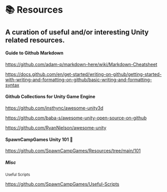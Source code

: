 # 📚 Resources
## A curation of useful and/or interesting Unity related resources.


#### Guide to Github Markdown
https://github.com/adam-p/markdown-here/wiki/Markdown-Cheatsheet

https://docs.github.com/en/get-started/writing-on-github/getting-started-with-writing-and-formatting-on-github/basic-writing-and-formatting-syntax


#### Github Collections for Unity Game Engine
https://github.com/insthync/awesome-unity3d

https://github.com/baba-s/awesome-unity-open-source-on-github

https://github.com/RyanNielson/awesome-unity

#### SpawnCampGames Unity 101 📙
https://github.com/SpawnCampGames/Resources/tree/main/101

##### Misc
<sub>
Useful Scripts</sub>

https://github.com/SpawnCampGames/Useful-Scripts
